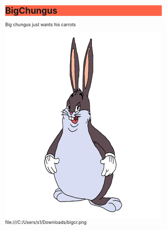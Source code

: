 
<h1 style="background-color:Tomato;">BigChungus</h1>

<p>Big chungus just wants his carrots</p>

<img src="bigcr.png" alt="Chungus" width="500" height="600">

</body>
</html>
file:///C:/Users/s1/Downloads/bigcr.png
